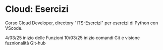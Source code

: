 # Cloud: Esercizi

Corso Cloud Developer, directory "ITS-Esercizi" per esercizi di Python con VScode.

4/03/25 inizio delle Funzioni
10/03/25 inizio comandi Git e visione fuznionalità Git-hub
